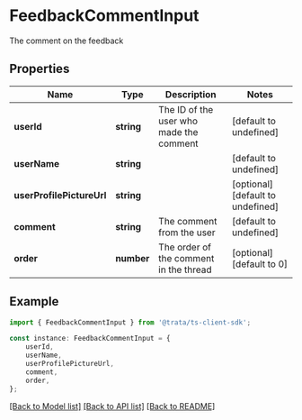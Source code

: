 # FeedbackCommentInput

The comment on the feedback

## Properties

Name | Type | Description | Notes
------------ | ------------- | ------------- | -------------
**userId** | **string** | The ID of the user who made the comment | [default to undefined]
**userName** | **string** |  | [default to undefined]
**userProfilePictureUrl** | **string** |  | [optional] [default to undefined]
**comment** | **string** | The comment from the user | [default to undefined]
**order** | **number** | The order of the comment in the thread | [optional] [default to 0]

## Example

```typescript
import { FeedbackCommentInput } from '@trata/ts-client-sdk';

const instance: FeedbackCommentInput = {
    userId,
    userName,
    userProfilePictureUrl,
    comment,
    order,
};
```

[[Back to Model list]](../README.md#documentation-for-models) [[Back to API list]](../README.md#documentation-for-api-endpoints) [[Back to README]](../README.md)
